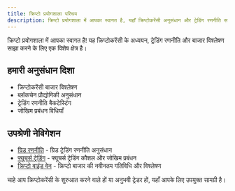 ```yaml
---
title: क्रिप्टो प्रयोगशाला परिचय
description: क्रिप्टो प्रयोगशाला में आपका स्वागत है, यहाँ क्रिप्टोकरेंसी अनुसंधान और ट्रेडिंग रणनीति साझेदारी का क्षेत्र है
---
```


क्रिप्टो प्रयोगशाला में आपका स्वागत है! यह क्रिप्टोकरेंसी के अध्ययन, ट्रेडिंग रणनीति और बाजार विश्लेषण साझा करने के लिए एक विशेष क्षेत्र है।

## हमारी अनुसंधान दिशा

- क्रिप्टोकरेंसी बाजार विश्लेषण
- ब्लॉकचेन प्रौद्योगिकी अनुसंधान
- ट्रेडिंग रणनीति बैकटेस्टिंग
- जोखिम प्रबंधन विधियाँ

## उपश्रेणी नेविगेशन

- [ग्रिड रणनीति](/hi/categories/crypto/grid) - ग्रिड ट्रेडिंग रणनीति अनुसंधान
- [फ्यूचर्स ट्रेडिंग](/hi/categories/crypto/futures) - फ्यूचर्स ट्रेडिंग कौशल और जोखिम प्रबंधन
- [क्रिप्टो वाइंड वेन](/hi/categories/crypto/crypto-news) - क्रिप्टो बाजार की नवीनतम गतिविधि और विश्लेषण

चाहे आप क्रिप्टोकरेंसी के शुरुआत करने वाले हों या अनुभवी ट्रेडर हों, यहाँ आपके लिए उपयुक्त सामग्री है।
